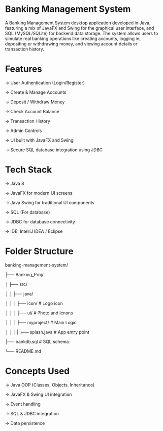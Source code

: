 # Banking Management System 

A Banking Management System desktop application developed in Java, featuring a mix of JavaFX and Swing for the graphical user interface, and SQL (MySQL/SQLite) for backend data storage. The system allows users to simulate real banking operations like creating accounts, logging in, depositing or withdrawing money, and viewing account details or transaction history.


# Features

-> User Authentication (Login/Register)

-> Create & Manage Accounts

-> Deposit / Withdraw Money

-> Check Account Balance

-> Transaction History 

-> Admin Controls 

-> UI built with JavaFX and Swing

-> Secure SQL database integration using JDBC



# Tech Stack

-> Java 8 

-> JavaFX for modern UI screens

-> Java Swing for traditional UI components

-> SQL (For database)

-> JDBC for database connectivity

-> IDE: IntelliJ IDEA / Eclipse


# Folder Structure

banking-management-system/

├── Banking_Proj/

│   ├── src/

│   │   ├── java/

│   │   │   ├── icon/               # Logo icon

│   │   │   ├── ui/                 # Photo and Icnons

│   │   │   ├── myproject/          # Main Logic

│   │   │   |   ├── splash.java     # App entry point    

├── bankdb.sql                      # SQL schema

└── README.md





# Concepts Used

-> Java OOP (Classes, Objects, Inheritance)

-> JavaFX & Swing UI integration

-> Event handling

-> SQL & JDBC integration

-> Data persistence
